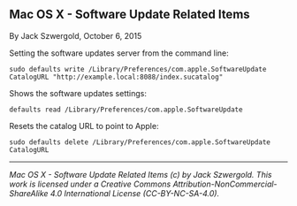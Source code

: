 ## Mac OS X - Software Update Related Items

By Jack Szwergold, October 6, 2015

Setting the software updates server from the command line:

	sudo defaults write /Library/Preferences/com.apple.SoftwareUpdate CatalogURL "http://example.local:8088/index.sucatalog"

Shows the software updates settings:

	defaults read /Library/Preferences/com.apple.SoftwareUpdate

Resets the catalog URL to point to Apple:

	sudo defaults delete /Library/Preferences/com.apple.SoftwareUpdate CatalogURL

***

*Mac OS X - Software Update Related Items (c) by Jack Szwergold. This work is licensed under a Creative Commons Attribution-NonCommercial-ShareAlike 4.0 International License (CC-BY-NC-SA-4.0).*
